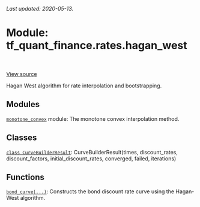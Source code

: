 <!--
This file is generated by a tool. Do not edit directly.
For open-source contributions the docs will be updated automatically.
-->

*Last updated: 2020-05-13.*

<div itemscope itemtype="http://developers.google.com/ReferenceObject">
<meta itemprop="name" content="tf_quant_finance.rates.hagan_west" />
<meta itemprop="path" content="Stable" />
</div>

# Module: tf_quant_finance.rates.hagan_west

<!-- Insert buttons and diff -->

<table class="tfo-notebook-buttons tfo-api" align="left">
</table>

<a target="_blank" href="https://github.com/google/tf-quant-finance/blob/master/tf_quant_finance/rates/hagan_west/__init__.py">View source</a>



Hagan West algorithm for rate interpolation and bootstrapping.



## Modules

[`monotone_convex`](../../tf_quant_finance/rates/hagan_west/monotone_convex.md) module: The monotone convex interpolation method.

## Classes

[`class CurveBuilderResult`](../../tf_quant_finance/rates/hagan_west/CurveBuilderResult.md): CurveBuilderResult(times, discount_rates, discount_factors, initial_discount_rates, converged, failed, iterations)

## Functions

[`bond_curve(...)`](../../tf_quant_finance/rates/hagan_west/bond_curve.md): Constructs the bond discount rate curve using the Hagan-West algorithm.

